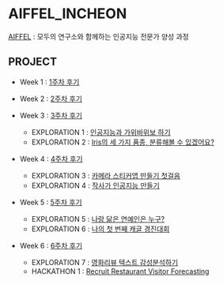 # AIFFEL_INCHEON

[AIFFEL](https://aiffel.io/) : 모두의 연구소와 함께하는 인공지능 전문가 양성 과정

## PROJECT
- Week 1 : [1주차 후기](https://jynote.github.io/aiffel/2021/07/03/8/)

- Week 2 : [2주차 후기](https://jynote.github.io/aiffel/2021/07/09/9/)

- Week 3 : [3주차 후기](https://jynote.github.io/aiffel/2021/07/16/11/)
  - EXPLORATION 1 : [인공지능과 가위바위보 하기](./EXPLORATION/Exploration_01)
  - EXPLORATION 2 : [Iris의 세 가지 품종, 분류해볼 수 있겠어요?](./EXPLORATION/Exploration_02)

- Week 4 : [4주차 후기](https://jynote.github.io/aiffel/2021/07/23/12/)
  - EXPLORATION 3 : [카메라 스티커앱 만들기 첫걸음](./EXPLORATION/Exploration_03)
  - EXPLORATION 4 : [작사가 인공지능 만들기](./EXPLORATION/Exploration_04)

- Week 5 : [5주차 후기](https://jynote.github.io/aiffel/2021/07/30/14/)
  - EXPLORATION 5 : [나랑 닮은 연예인은 누구?](./EXPLORATION/Exploration_05)
  - EXPLORATION 6 : [나의 첫 번째 캐글 경진대회](./EXPLORATION/Exploration_06)

- Week 6 : [6주차 후기](https://jynote.github.io/aiffel/2021/08/06/15/)
  - EXPLORATION 7 : [영화리뷰 텍스트 감성분석하기](./EXPLORATION/Exploration_07)
  - HACKATHON 1 : [Recruit Restaurant Visitor Forecasting](./HACKATHON_1)